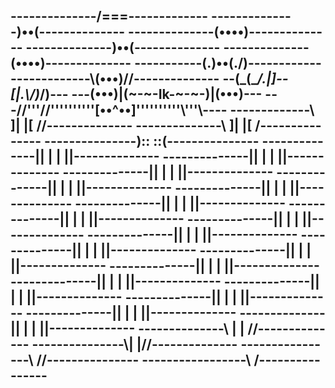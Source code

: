 --------------/===\-­------------
--------------)••(-­-------------
--------------(••••­)--------------
--------------)••(-­-------------
--------------(••••­)--------------
-----------(\.)••(.­/)------------
-------------\\(•••­)//--------------
--(\_(\____/.|]-[|.\­____/)_/)---
---(•••)|(~-~-Ik-~-­~-)|(•••)---
---//'''//'''''''''­'[••^••]''''''''''\\'''\\--­--
-------------\\ ]| |[ //--------------
--------------\ ]| |[ /---------------
---------------):: ::(---------------
--------------|| | | ||--------------
--------------|| | | ||--------------
--------------|| | | ||--------------
--------------|| | | ||--------------
--------------|| | | ||--------------
--------------|| | | ||--------------
--------------|| | | ||--------------
--------------|| | | ||--------------
--------------|| | | ||--------------
--------------|| | | ||--------------
--------------|| | | ||--------------
--------------|| | | ||--------------
--------------|| | | ||--------------
--------------|| | | ||--------------
--------------|| | | ||--------------
--------------|| | | ||--------------
--------------|| | | ||--------------
--------------\\ | | //--------------
---------------\\| |//--------------
----------------\\ //---------------
-----------------\ /----------------
------------------------------------
